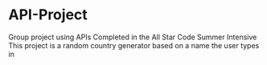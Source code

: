 # API-Project

Group project using APIs
Completed in the All Star Code Summer Intensive 
This project is a random country generator based on a name the user types in
